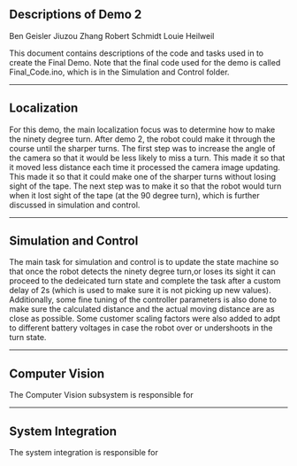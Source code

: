 Descriptions of Demo 2
---------------------------------------------------------------------------------------------------------------

Ben Geisler
Jiuzou Zhang
Robert Schmidt
Louie Heilweil

This document contains descriptions of the code and tasks used in to create the Final Demo.
Note that the final code used for the demo is called Final_Code.ino, which is in the Simulation and Control folder.

---------------------------------------------------------------------------------------------------------------
Localization
--
For this demo, the main localization focus was to determine how to make the ninety degree turn. After demo 2,
the robot could make it through the course until the sharper turns. The first step was to increase the angle of
the camera so that it would be less likely to miss a turn. This made it so that it moved less distance each time 
it processed the camera image updating. This made it so that it could make one of the sharper turns without losing sight
of the tape. The next step was to make it so that the robot would turn when it lost sight of the tape (at the 90 degree
turn), which is further discussed in simulation and control.


---------------------------------------------------------------------------------------------------------------
Simulation and Control
--
The main task for simulation and control is to update the state machine so that once the robot detects the ninety degree turn,or loses its sight
it can proceed to the dedeicated turn state and complete the task after a custom delay of 2s (which is used to make sure it is not picking up new values). Additionally, some fine tuning of the controller parameters
is also done to make sure the calculated distance and the actual moving distance are as close as possible. Some customer scaling
factors were also added to adpt to different battery voltages in case the robot over or undershoots in the turn state.


---------------------------------------------------------------------------------------------------------------
Computer Vision
--
The Computer Vision subsystem is responsible for 

---------------------------------------------------------------------------------------------------------------
System Integration
--
The system integration is responsible for 
